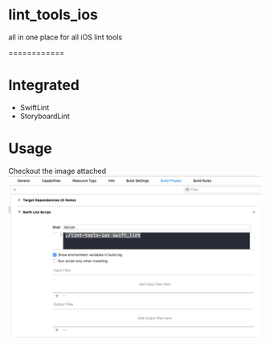 # lint_tools_ios
all in one place for all iOS lint tools

============
# Integrated
* SwiftLint
* StoryboardLint

# Usage
Checkout the image attached
![Usage](./lint-tools-usage.png)